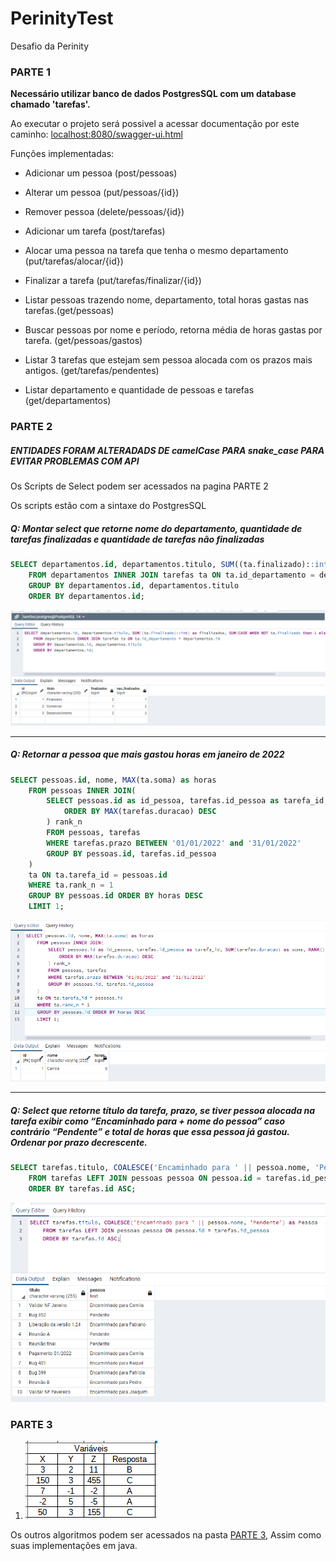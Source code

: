 # PerinityTest
Desafio da Perinity

### PARTE 1

<b>Necessário utilizar banco de dados PostgresSQL com um database chamado 'tarefas'.</b>

Ao executar o projeto será possivel a acessar documentação por este caminho: [localhost:8080/swagger-ui.html](http://localhost:8080/swagger-ui.html)

Funções implementadas:

- Adicionar um pessoa (post/pessoas)

- Alterar um pessoa (put/pessoas/{id})

- Remover pessoa (delete/pessoas/{id})

- Adicionar um tarefa (post/tarefas)

- Alocar uma pessoa na tarefa que tenha o mesmo departamento (put/tarefas/alocar/{id})

- Finalizar a tarefa (put/tarefas/finalizar/{id})

- Listar pessoas trazendo nome, departamento, total horas gastas nas tarefas.(get/pessoas)

- Buscar pessoas por nome e período, retorna média de horas gastas por tarefa. (get/pessoas/gastos)

- Listar 3 tarefas que estejam sem pessoa alocada com os prazos mais antigos. (get/tarefas/pendentes)

- Listar departamento e quantidade de pessoas e tarefas (get/departamentos)

### PARTE 2

##### ENTIDADES FORAM ALTERADADS DE camelCase PARA snake_case PARA EVITAR PROBLEMAS COM API

Os Scripts de Select podem ser acessados na pagina PARTE 2

Os scripts estão com a sintaxe do PostgresSQL

##### Q: Montar select que retorne nome do departamento, quantidade de tarefas finalizadas e quantidade de tarefas não finalizadas

```SQL
SELECT departamentos.id, departamentos.titulo, SUM((ta.finalizado)::int) as finalizados, SUM(CASE WHEN NOT ta.finalizado then 1 else 0 end) as nao_finalizados
	FROM departamentos INNER JOIN tarefas ta ON ta.id_departamento = departamentos.id
	GROUP BY departamentos.id, departamentos.titulo
	ORDER BY departamentos.id;
```
![Exemplo departamento](Parte2/Departamento.png "Departamento")
 <hr>
 
 ##### Q: Retornar a pessoa que mais gastou horas em janeiro de 2022
 
```SQL
SELECT pessoas.id, nome, MAX(ta.soma) as horas
	FROM pessoas INNER JOIN(
		SELECT pessoas.id as id_pessoa, tarefas.id_pessoa as tarefa_id, SUM(tarefas.duracao) as soma, RANK() OVER(
			ORDER BY MAX(tarefas.duracao) DESC
		) rank_n
	 	FROM pessoas, tarefas
		WHERE tarefas.prazo BETWEEN '01/01/2022' and '31/01/2022'
		GROUP BY pessoas.id, tarefas.id_pessoa
	)
	ta ON ta.tarefa_id = pessoas.id
	WHERE ta.rank_n = 1
	GROUP BY pessoas.id ORDER BY horas DESC
	LIMIT 1;
```
![Exemplo Mais horas gastas](Parte2/QuemGastouMaisHoras.png "Quem gastou mais")

<hr>

##### Q: Select que retorne título da tarefa, prazo, se tiver pessoa alocada na tarefa exibir como “Encaminhado para + nome do pessoa” caso contrário “Pendente” e total de horas que essa pessoa já gastou. Ordenar por prazo decrescente. 

```SQL
SELECT tarefas.titulo, COALESCE('Encaminhado para ' || pessoa.nome, 'Pendente') as Pessoa
	FROM tarefas LEFT JOIN pessoas pessoa ON pessoa.id = tarefas.id_pessoa
	ORDER BY tarefas.id ASC;
```
![Exemplo Dono das tarefas](Parte2/DonoDaTarefa.png "Mostra tarefas atribuidas")

### PARTE 3

1. ![Resposta 1 parte 3](Parte3/1-RespostaAlgoritmo.png "Resposta primeira questão da parte 3")

Os outros algoritmos podem ser acessados na pasta [PARTE 3](https://github.com/malysonb/PerinityTest/tree/main/Parte3), Assim como suas implementações em java.
